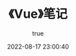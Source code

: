 ---
pageComponent:
  name: Catalogue
  data:
    path: 01.前端/03.前端笔记/03.《Vue》笔记
    imgUrl: https://cdn.jsdelivr.net/gh/xugaoyi/image_store/blog/20200204143633.png
    description: 本章内容是博主的Vue学习笔记，非教程文档，请以官方文档为准。
title: 《Vue》笔记
permalink: /vue/
sidebar: false
article: false
comment: false
editLink: false
description: null
date: 2022-08-17 23:00:40
author:
  name: Howietron
  link: https://wiki.howie.top
---